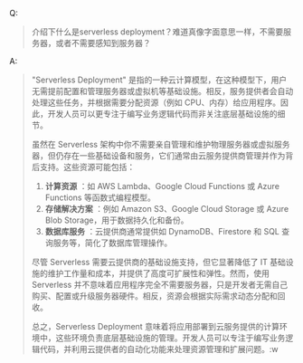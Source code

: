 Q:

> 介绍下什么是serverless deployment？难道真像字面意思一样，不需要服务器，或者不需要感知到服务器？

A:

> "Serverless Deployment" 是指的一种云计算模型，在这种模型下，用户无需提前配置和管理服务器或虚拟机等基础设施。相反，服务提供者会自动处理这些任务，并根据需要分配资源（例如 CPU、内存）给应用程序。因此，开发人员可以更专注于编写业务逻辑代码而非关注底层基础设施的细节。
>
> 虽然在 Serverless 架构中你不需要亲自管理和维护物理服务器或虚拟服务器，但仍存在一些基础设备和服务，它们通常由云服务提供商管理并作为背后支持。这些资源可能包括：
>
> 1. **计算资源** ：如 AWS Lambda、Google Cloud Functions 或 Azure Functions 等函数式编程模型。
> 2. **存储解决方案** ：例如 Amazon S3、Google Cloud Storage 或 Azure Blob Storage，用于数据持久化和备份。
> 3. **数据库服务** ：云提供商通常提供如 DynamoDB、Firestore 和 SQL 查询服务等，简化了数据库管理操作。
>
> 尽管 Serverless 需要云提供商的基础设施支持，但它显著降低了 IT 基础设施的维护工作量和成本，并提供了高度可扩展性和弹性。然而，使用 Serverless 并不意味着应用程序完全不需要服务器，只是开发者无需自己购买、配置或升级服务器硬件。相反，资源会根据实际需求动态分配和回收。
>
> 总之，Serverless Deployment 意味着将应用部署到云服务提供的计算环境中，这些环境负责底层基础设施的管理。开发人员可以专注于编写业务逻辑代码，并利用云提供者的自动化功能来处理资源管理和扩展问题。:w
